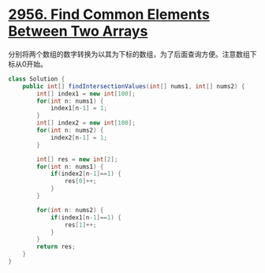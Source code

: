 # [2956. Find Common Elements Between Two Arrays](https://leetcode.com/problems/find-common-elements-between-two-arrays/description/)

分别将两个数组的数字转换为以其为下标的数组，为了后面查询方便。注意数组下标从0开始。
```java
class Solution {
    public int[] findIntersectionValues(int[] nums1, int[] nums2) {
        int[] index1 = new int[100];
        for(int n: nums1) {
            index1[n-1] = 1;
        }
        int[] index2 = new int[100];
        for(int n: nums2) {
            index2[n-1] = 1;
        }

        int[] res = new int[2];
        for(int n: nums1) {
            if(index2[n-1]==1) {
                res[0]++;
            }
        }

        for(int n: nums2) {
            if(index1[n-1]==1) {
                res[1]++;
            }
        }        
        return res;
    }
}
```